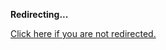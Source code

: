 <!DOCTYPE html>
<html>
<head>
<title>Redirecting...</title>
<link rel="canonical" href="http://home.jle0.com:4111/entry/a-brief-primer-on-classical-and-quantum-mechanics.html.md"/>
<meta http-equiv="content-type" content="text/html; charset=utf-8" />
<script>
(function(i,s,o,g,r,a,m){i['GoogleAnalyticsObject']=r;i[r]=i[r]||function(){
(i[r].q=i[r].q||[]).push(arguments)},i[r].l=1*new Date();a=s.createElement(o),
m=s.getElementsByTagName(o)[0];a.async=1;a.src=g;m.parentNode.insertBefore(a,m)
})(window,document,'script','//www.google-analytics.com/analytics.js','ga');
ga('create', { trackingId: 'UA-443711-7', cookieDomain: 'jle0.com', redirect: 'http://home.jle0.com:4111/entry/a-brief-primer-on-classical-and-quantum-mechanics.html.md'});
ga('send', { hitType: 'pageview', hitCallback: function() { document.location.href = 'http://home.jle0.com:4111/entry/a-brief-primer-on-classical-and-quantum-mechanics.html.md'; } });
</script>
</head>
<body>
  <p><strong>Redirecting...</strong></p>
  <p><a href='http://home.jle0.com:4111/entry/a-brief-primer-on-classical-and-quantum-mechanics.html.md'>Click here if you are not redirected.</a></p>
  <script>
    setTimeout(function() { document.location.href = 'http://home.jle0.com:4111/entry/a-brief-primer-on-classical-and-quantum-mechanics.html.md'; }, 1000);
  </script>
</body>
</html>
